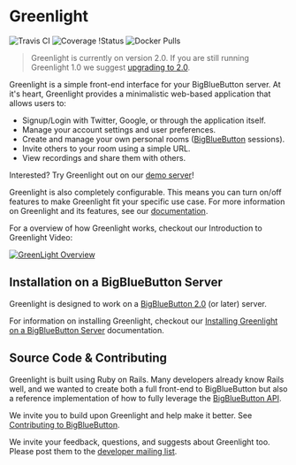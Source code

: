 # Greenlight

![Travis CI](https://travis-ci.org/bigbluebutton/greenlight.svg?branch=master)
![Coverage
!Status](https://coveralls.io/repos/github/bigbluebutton/greenlight/badge.svg?branch=master)
![Docker Pulls](https://img.shields.io/docker/pulls/bigbluebutton/greenlight.svg)

> Greenlight is currently on version 2.0. If you are still running Greenlight 1.0 we suggest [upgrading to 2.0](http://docs.bigbluebutton.org/greenlight/gl-install.html#upgrading-from-greenlight-10).

Greenlight is a simple front-end interface for your BigBlueButton server. At it's heart, Greenlight provides a minimalistic web-based application that allows users to:

  * Signup/Login with Twitter, Google, or through the application itself.
  * Manage your account settings and user preferences.
  * Create and manage your own personal rooms ([BigBlueButton](https://github.com/bigbluebutton/bigbluebutton) sessions).
  * Invite others to your room using a simple URL.
  * View recordings and share them with others.

Interested? Try Greenlight out on our [demo server](https://demo.bigbluebutton.org/gl)!

Greenlight is also completely configurable. This means you can turn on/off features to make Greenlight fit your specific use case. For more information on Greenlight and its features, see our [documentation](http://docs.bigbluebutton.org/greenlight/gl-install.html).

For a overview of how Greenlight works, checkout our Introduction to Greenlight Video:

[![GreenLight Overview](https://img.youtube.com/vi/Hso8yLzkqj8/0.jpg)](https://youtu.be/Hso8yLzkqj8)

## Installation on a BigBlueButton Server

Greenlight is designed to work on a [BigBlueButton 2.0](https://github.com/bigbluebutton/bigbluebutton) (or later) server.

For information on installing Greenlight, checkout our [Installing Greenlight on a BigBlueButton Server](http://docs.bigbluebutton.org/greenlight/gl-install.html#installing-on-a-bigbluebutton-server) documentation.

## Source Code & Contributing

Greenlight is built using Ruby on Rails. Many developers already know Rails well, and we wanted to create both a full front-end to BigBlueButton but also a reference implementation of how to fully leverage the [BigBlueButton API](http://docs.bigbluebutton.org/dev/api.html).

We invite you to build upon Greenlight and help make it better. See [Contributing to BigBlueButton](http://docs.bigbluebutton.org/support/faq.html#contributing-to-bigbluebutton).

We invite your feedback, questions, and suggests about Greenlight too. Please post them to the [developer mailing list](https://groups.google.com/forum/#!forum/bigbluebutton-dev).


